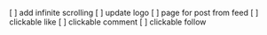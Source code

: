 [ ] add infinite scrolling
[ ] update logo
[ ] page for post from feed
[ ] clickable like
[ ] clickable comment
[ ] clickable follow
